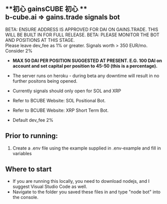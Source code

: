 **初心 gainsCUBE 初心  **                        
b-cube.ai => gains.trade signals bot              
--------------------------------------------------------------------------------
BETA: ENSURE ADDRESS IS APPROVED FOR DAI ON GAINS.TRADE. THIS WILL BE BUILT IN FOR FULL RELEASE. 
BETA:   PLEASE MONITOR THE BOT AND POSITIONS AT THIS STAGE.    
Please leave dev_fee as 1% or greater. Signals worth > 350 EUR/mo. Consider 2% 

- **MAX 50 DAI PER POSITION SUGGESTED AT PRESENT. E.G. 100 DAI on account and set capital per position to 45-50 (this is a percentage).**

 - The server runs on heroku - during beta any downtime will result in no further positons being opened. 
 - Currently signals should only open for SOL and XRP                                                     
 - Refer to BCUBE Website: SOL Positional Bot.                                                            
 - Refer to BCUBE Website: XRP Short Term Bot.                                                            
 - Default dev_fee 2%                                                                                                                   

## Prior to running: 
1. Create a .env file using the example supplied in .env-example and fill in variables

## Where to start
- If you are running this locally, you need to download nodejs, and I suggest Visual Studio Code as well.
- Navigate to the folder you saved these files in and type "node bot" into the console.
